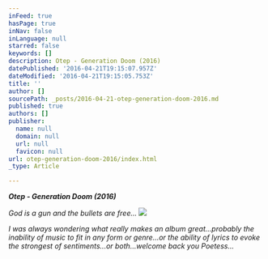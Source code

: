```yaml
---
inFeed: true
hasPage: true
inNav: false
inLanguage: null
starred: false
keywords: []
description: Otep - Generation Doom (2016)
datePublished: '2016-04-21T19:15:07.957Z'
dateModified: '2016-04-21T19:15:05.753Z'
title: ''
author: []
sourcePath: _posts/2016-04-21-otep-generation-doom-2016.md
published: true
authors: []
publisher:
  name: null
  domain: null
  url: null
  favicon: null
url: otep-generation-doom-2016/index.html
_type: Article

---
```

**_Otep - Generation Doom (2016)_**

_God is a gun and the bullets are free..._
![](https://the-grid-user-content.s3-us-west-2.amazonaws.com/b69331b1-4b3f-45fc-b1e6-72fef2cfdbbe.jpg)

_I was always wondering what really makes an album great...probably the inability of music to fit in any form or genre...or the ability of lyrics to evoke the strongest of sentiments...or both...welcome back you Poetess..._